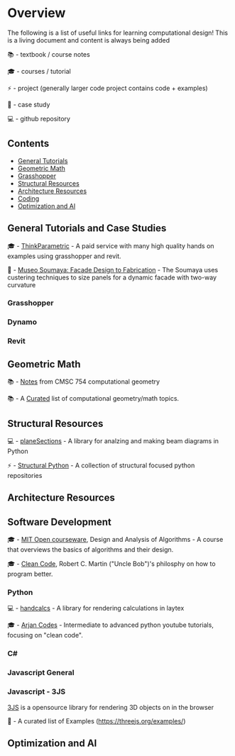 # Overview
The following is a list of useful links for learning computational design! This is a living document and content is always being added

📚 - textbook / course notes

🎓 - courses / tutorial

⚡ - project (generally larger code project contains code + examples)

🚀 - case study

💻 - github repository


## Contents

* [General Tutorials](https://github.com/Vancity-Computational-Design/resources#general-tutorials)
* [Geometric Math](https://github.com/Vancity-Computational-Design/resources#geometric-math)
* [Grasshopper](https://github.com/Vancity-Computational-Design/resources#grasshopper)
* [Structural Resources](https://github.com/Vancity-Computational-Design/resources#structural-resources)
* [Architecture Resources](https://github.com/Vancity-Computational-Design/resources#architecture-resources)
* [Coding](https://github.com/Vancity-Computational-Design/resources#coding)
* [Optimization and AI](https://github.com/Vancity-Computational-Design/resources#optimization-and-ai)


## General Tutorials and Case Studies
🎓 - [ThinkParametric](https://www.thinkparametric.com/) - A paid service with many high quality hands on examples using grasshopper and revit.

🚀 - [Museo Soumaya: Facade Design to Fabrication](https://issuu.com/gehrytech/docs/sou_06_issuu_version) - The Soumaya uses custering techniques to size panels for a  dynamic facade with two-way curvature 

### Grasshopper

### Dynamo

### Revit

## Geometric Math
📚 - [Notes](https://www.cs.umd.edu/~mount/754/Lects/754lects.pdf) from CMSC 754 computational geometry 

📚 - A [Curated](https://github.com/atkirtland/awesome-computational-geometry) list of computational geometry/math topics.

## Structural Resources
💻 - [planeSections](https://github.com/cslotboom/planesections) - A library for analzing and making beam diagrams in Python 

⚡ - [Structural Python](https://github.com/StructuralPython) - A collection of structural focused python repositories 

## Architecture Resources


## Software Development
🎓 - [MIT Open courseware](https://ocw.mit.edu/courses/6-046j-design-and-analysis-of-algorithms-spring-2015/), Design and Analysis of Algorithms - A course that overviews the basics of algorithms and their design. 

🎓 - [Clean Code](https://www.youtube.com/watch?v=7EmboKQH8lM&list=PLmmYSbUCWJ4x1GO839azG_BBw8rkh-zOj), Robert C. Martin ("Uncle Bob")'s philosphy on how to program better.


### Python
💻 - [handcalcs](https://github.com/connorferster/handcalcs) - A library for rendering calculations in laytex 

🎓 - [Arjan Codes](https://www.youtube.com/@ArjanCodes) - Intermediate to advanced python youtube tutorials, focusing on "clean code".

### C#

### Javascript General

### Javascript - 3JS
[3JS](https://threejs.org/) is a opensource library for rendering 3D objects on in the browser 

🚀 - A curated list of Examples (https://threejs.org/examples/) 

## Optimization and AI
